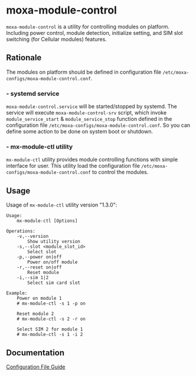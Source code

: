 # moxa-module-control

`moxa-module-control` is a utility for controlling modules on platform. Including power control, module detection, initialize setting, and SIM slot switching (for Cellular modules) features.

## Rationale

The modules on platform should be defined in configuration file `/etc/moxa-configs/moxa-module-control.conf`.

### - systemd service

`moxa-module-control.service` will be started/stopped by systemd. The service will execute `moxa-module-control-srv` script, which invoke `module_service_start` & `module_service_stop` function defined in the configuration file `/etc/moxa-configs/moxa-module-control.conf`. So you can define some action to be done on system boot or shutdown.

### - mx-module-ctl utility

`mx-module-ctl` utility provides module controlling functions with simple interface for user. This utility load the configuration file `/etc/moxa-configs/moxa-module-control.conf` to control the modules.

## Usage

Usage of `mx-module-ctl` utility version "1.3.0":
```
Usage:
	mx-module-ctl [Options]

Operations:
	-v,--version
		Show utility version
	-s,--slot <module_slot_id>
		Select slot
	-p,--power on|off
		Power on/off module
	-r,--reset on|off
		Reset module
	-i,--sim 1|2
		Select sim card slot

Example:
	Power on module 1
	# mx-module-ctl -s 1 -p on

	Reset module 2
	# mx-module-ctl -s 2 -r on

	Select SIM 2 for module 1
	# mx-module-ctl -s 1 -i 2
```

## Documentation

[Configuration File Guide](/Configuration_Guide.md)

